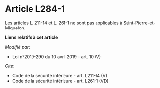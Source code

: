 # Article L284-1

Les articles L. 211-14 et L. 261-1 ne sont pas applicables à Saint-Pierre-et-Miquelon.

**Liens relatifs à cet article**

_Modifié par_:

  - Loi n°2019-290 du 10 avril 2019 - art. 10 (V)

_Cite_:

  - Code de la sécurité intérieure - art. L211-14 (V)
  - Code de la sécurité intérieure - art. L261-1 (VD)

